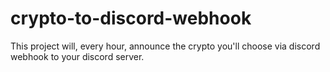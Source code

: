 # crypto-to-discord-webhook
This project will, every hour, announce the crypto you'll choose via discord webhook to your discord server.
